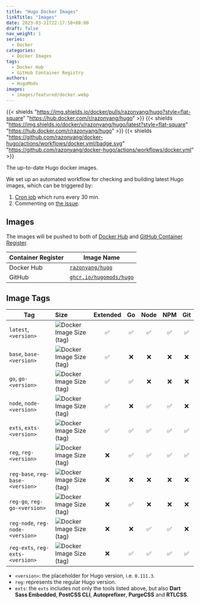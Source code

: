 ```yaml
---
title: "Hugo Docker Images"
linkTitle: "Images"
date: 2023-03-21T22:17:58+08:00
draft: false
nav_weight: 1
series:
  - Docker
categories:
  - Docker Images
tags:
  - Docker Hub
  - GitHub Container Registry
authors:
  - HugoMods
images:
  - images/featured/docker.webp
---
```


{{< shields "https://img.shields.io/docker/pulls/razonyang/hugo?style=flat-square" "https://hub.docker.com/r/razonyang/hugo" >}}
{{< shields "https://img.shields.io/docker/v/razonyang/hugo/latest?style=flat-square" "https://hub.docker.com/r/razonyang/hugo" >}}
{{< shields "https://github.com/razonyang/docker-hugo/actions/workflows/docker.yml/badge.svg" "https://github.com/razonyang/docker-hugo/actions/workflows/docker.yml" >}}

The up-to-date Hugo docker images.

<!--more-->

We set up an automated workflow for checking and building latest Hugo images, which can be triggered by:

1. [Cron job](https://github.com/razonyang/docker-hugo/actions/workflows/docker.yml) which runs every 30 min.
2. Commenting on [the issue](https://github.com/razonyang/docker-hugo/issues/3).

## Images

The images will be pushed to both of [Docker Hub](https://hub.docker.com/r/razonyang/hugo)  and [GitHub Container Register](https://github.com/hugomods/docker/pkgs/container/hugo).

| Container Register | Image Name                                                                        |
| ------------------ | --------------------------------------------------------------------------------- |
| Docker Hub         | [`razonyang/hugo`](https://hub.docker.com/r/razonyang/hugo)                       |
| GitHub             | [`ghcr.io/hugomods/hugo`](https://github.com/hugomods/docker/pkgs/container/hugo) |

## Image Tags

| Tag                  | Size | Extended | Go  | Node | NPM | Git |
| -------------------- | :--- | :------: | :-: | :--: | :-: | :-: |
| `latest`, `<version>` | ![Docker Image Size (tag)](https://img.shields.io/docker/image-size/razonyang/hugo/latest) | ✅ | ✅ | ✅ | ✅ | ✅ |
| `base`, `base-<version>` | ![Docker Image Size (tag)](https://img.shields.io/docker/image-size/razonyang/hugo/base) | ✅ | ❌ |  ❌ |  ❌ |  ❌ |
| `go`, `go-<version>` | ![Docker Image Size (tag)](https://img.shields.io/docker/image-size/razonyang/hugo/go) | ✅ | ✅ |  ❌ |  ❌ |  ❌ |
| `node`, `node-<version>` | ![Docker Image Size (tag)](https://img.shields.io/docker/image-size/razonyang/hugo/node) | ✅ | ❌ | ✅ | ✅ |  ❌ |
| `exts`, `exts-<version>` | ![Docker Image Size (tag)](https://img.shields.io/docker/image-size/razonyang/hugo/exts) | ✅ | ✅ | ✅ | ✅ |  ✅ |
| `reg`, `reg-<version>` | ![Docker Image Size (tag)](https://img.shields.io/docker/image-size/razonyang/hugo/latest) | ❌ | ✅ | ✅ | ✅ | ✅ |
| `reg-base`, `reg-base-<version>` | ![Docker Image Size (tag)](https://img.shields.io/docker/image-size/razonyang/hugo/reg-base) | ❌ | ❌ |  ❌ |  ❌ |  ❌ |
| `reg-go`, `reg-go-<version>` | ![Docker Image Size (tag)](https://img.shields.io/docker/image-size/razonyang/hugo/reg-go) | ❌ | ✅ |  ❌ |  ❌ |  ❌ |
| `reg-node`, `reg-node-<version>` | ![Docker Image Size (tag)](https://img.shields.io/docker/image-size/razonyang/hugo/reg-node) | ❌ | ❌ |  ✅ |  ✅ |  ❌ |
| `reg-exts`, `reg-exts-<version>` | ![Docker Image Size (tag)](https://img.shields.io/docker/image-size/razonyang/hugo/reg-exts) | ❌ | ✅ |  ✅ |  ✅ |  ✅ |

- `<version>`: the placeholder for Hugo version, i.e. `0.111.3`.
- `reg`: represents the regular Hugo version.
- `exts`: the `exts` includes not only the tools listed above, but also **Dart Sass Embedded**, **PostCSS CLI**, **Autoprefixer**, **PurgeCSS** and **RTLCSS**.
